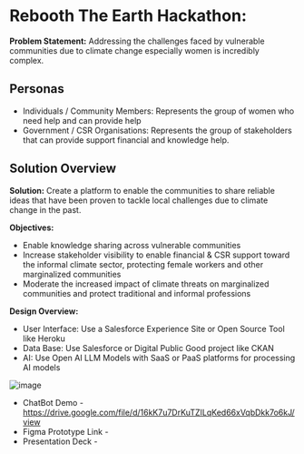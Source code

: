# Rebooth The Earth Hackathon: 

**Problem Statement:** Addressing the challenges faced by vulnerable communities due to climate change especially women is incredibly complex. 

## Personas
- Individuals / Community Members: Represents the group of women who need help and can provide help
- Government / CSR Organisations: Represents the group of stakeholders that can provide support financial and knowledge help. 


## Solution Overview

**Solution:** Create a platform to enable the communities to share reliable ideas that have been proven to tackle local challenges due to climate change in the past.

**Objectives:**
- Enable knowledge sharing across vulnerable communities
- Increase stakeholder visibility to enable financial & CSR support toward the informal climate sector, protecting female workers and other marginalized communities
- Moderate the increased impact of climate threats on marginalized communities and protect traditional and informal professions 

**Design Overview:**
- User Interface: Use a Salesforce Experience Site or Open Source Tool like Heroku
- Data Base: Use Salesforce or Digital Public Good project like CKAN
- AI: Use Open AI LLM Models with SaaS or PaaS platforms for processing AI models

![image](https://github.com/psawant75/CommunityConnect/assets/26476587/d4e49853-01ab-4efc-a490-e1052a2bb13a)

- ChatBot Demo - https://drive.google.com/file/d/16kK7u7DrKuTZILqKed66xVqbDkk7o6kJ/view
- Figma Prototype Link -
- Presentation Deck -


